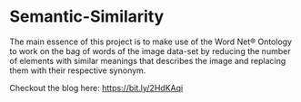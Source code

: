 # Semantic-Similarity
The main essence of this project is to make use of the Word Net® Ontology to work on the bag of words of the image data-set by reducing the number of elements with similar meanings that describes the image and replacing them with their respective synonym.

Checkout the blog here: https://bit.ly/2HdKAqi
